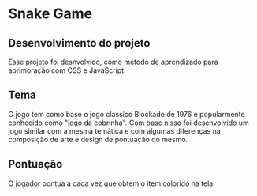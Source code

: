 # Snake Game

## Desenvolvimento do projeto

Esse projeto foi desnvolvido, como método de aprendizado para aprimoração com CSS e JavaScript.

## Tema

O jogo tem como base o jogo classico Blockade de 1976 e popularmente conhecido como "jogo da cobrinha".
Com base nisso foi desenvolvido um jogo similar com a mesma temática e com algumas diferenças na composição de arte e design de pontuação do mesmo.

## Pontuação

O jogador pontua a cada vez que obtem o item colorido na tela.


